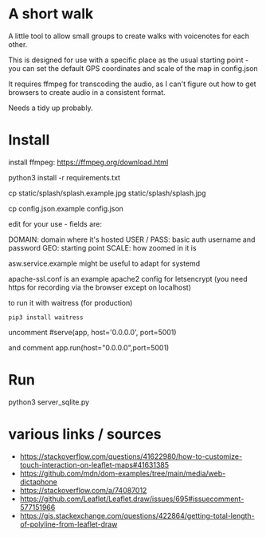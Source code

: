 # A short walk

A little tool to allow small groups to create walks with voicenotes for each other.

This is designed for use with a specific place as the usual starting point - you can set the 
default GPS coordinates and scale of the map in config.json 

It requires ffmpeg for transcoding the audio, as I can't figure out how to get browsers to create 
audio in a consistent format.

Needs a tidy up probably.

# Install

install ffmpeg: https://ffmpeg.org/download.html

python3 install -r requirements.txt

cp static/splash/splash.example.jpg static/splash/splash.jpg

cp config.json.example config.json

edit for your use - fields are:

DOMAIN: domain where it's hosted
USER / PASS: basic auth username and password
GEO: starting point
SCALE: how zoomed in it is

asw.service.example might be useful to adapt for systemd

apache-ssl.conf is an example apache2 config for letsencrypt (you need https for recording via 
the browser except on localhost)

to run it with waitress (for production)

    pip3 install waitress

uncomment
    #serve(app, host='0.0.0.0', port=5001)

and comment
    app.run(host="0.0.0.0",port=5001)



# Run

python3 server_sqlite.py


# various links / sources

 * https://stackoverflow.com/questions/41622980/how-to-customize-touch-interaction-on-leaflet-maps#41631385
 * https://github.com/mdn/dom-examples/tree/main/media/web-dictaphone
 * https://stackoverflow.com/a/74087012
 * https://github.com/Leaflet/Leaflet.draw/issues/695#issuecomment-577151966
 * https://gis.stackexchange.com/questions/422864/getting-total-length-of-polyline-from-leaflet-draw
 
